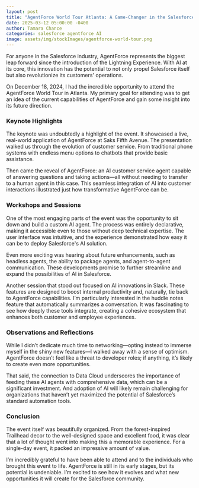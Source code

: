 ```yaml
---
layout: post
title: "AgentForce World Tour Atlanta: A Game-Changer in the Salesforce Ecosystem"
date: 2025-03-12 05:00:00 -0400
author: Tamara Chance
categories: salesforce agentforce AI
image: assets/img/stockImages/agentforce-world-tour.png
---
```

For anyone in the Salesforce industry, AgentForce represents the biggest leap forward since the introduction of the Lightning Experience. With AI at its core, this innovation has the potential to not only propel Salesforce itself but also revolutionize its customers' operations.

On December 18, 2024, I had the incredible opportunity to attend the AgentForce World Tour in Atlanta. My primary goal for attending was to get an idea of the current capabilities of AgentForce and gain some insight into its future direction.

### Keynote Highlights

The keynote was undoubtedly a highlight of the event. It showcased a live, real-world application of AgentForce at Saks Fifth Avenue. The presentation walked us through the evolution of customer service. From traditional phone systems with endless menu options to chatbots that provide basic assistance.

Then came the reveal of AgentForce: an AI customer service agent capable of answering questions and taking actions—all without needing to transfer to a human agent in this case. This seamless integration of AI into customer interactions illustrated just how transformative AgentForce can be.

### Workshops and Sessions

One of the most engaging parts of the event was the opportunity to sit down and build a custom AI agent. The process was entirely declarative, making it accessible even to those without deep technical expertise. The user interface was intuitive, and the experience demonstrated how easy it can be to deploy Salesforce's AI solution.

Even more exciting was hearing about future enhancements, such as headless agents, the ability to package agents, and agent-to-agent communication. These developments promise to further streamline and expand the possibilities of AI in Salesforce.

Another session that stood out focused on AI innovations in Slack. These features are designed to boost internal productivity and, naturally, tie back to AgentForce capabilities. I’m particularly interested in the huddle notes feature that automatically summarizes a conversation. It was fascinating to see how deeply these tools integrate, creating a cohesive ecosystem that enhances both customer and employee experiences.

### Observations and Reflections

While I didn’t dedicate much time to networking—opting instead to immerse myself in the shiny new features—I walked away with a sense of optimism. AgentForce doesn’t feel like a threat to developer roles; if anything, it’s likely to create even more opportunities.

That said, the connection to Data Cloud underscores the importance of feeding these AI agents with comprehensive data, which can be a significant investment. And adoption of AI will likely remain challenging for organizations that haven’t yet maximized the potential of Salesforce’s standard automation tools. 

### Conclusion

The event itself was beautifully organized. From the forest-inspired Trailhead decor to the well-designed space and excellent food, it was clear that a lot of thought went into making this a memorable experience. For a single-day event, it packed an impressive amount of value.

I’m incredibly grateful to have been able to attend and to the individuals who brought this event to life. AgentForce is still in its early stages, but its potential is undeniable. I’m excited to see how it evolves and what new opportunities it will create for the Salesforce community.